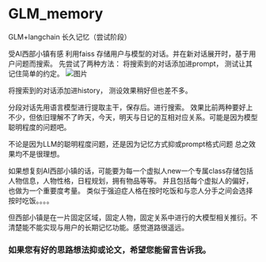 # GLM_memory
GLM+langchain 长久记忆（尝试阶段）

受AI西部小镇有感
利用faiss 存储用户与模型的对话。并在新对话展开时，基于用户问题而搜索。
先尝试了两种方法：
  将搜索到的对话添加进prompt，
  测试让其记住简单的约定。
  ![图片](https://github.com/ChangAnYX/GLM_memory/assets/126737340/a971caaa-a802-400a-a09f-d4450ed0b170)

  将搜索到的对话添加进history，
  测设效果稍好但也差不多。
  
  分段对话先用语言模型进行提取主干，保存后。进行搜索。
  效果比前两种要好上不少，但依旧理解不了昨天，今天，明天与日记的互相对应关系。可能是因为模型聪明程度的问题吧。

不论是因为LLM的聪明程度问题，还是因为记忆方式抑或prompt格式问题
总之效果均不是很理想。

如果想复刻AI西部小镇的话，可能要为每一个虚拟人new一个专属class存储包括人物信息，人物性格，日程规划，拥有物品等等。
并且包括每个虚拟人的偏好，也做为一个重要度考量。
类似于强迫症人格在按时吃饭和与恋人分手之间会选择按时吃饭。。。。

但西部小镇是在一片固定区域，固定人物，固定关系中进行的大模型相关推衍。不清楚能不能实现与用户的长期记忆功能。感觉道路很遥远。

### 如果您有好的思路想法抑或论文，希望您能留言告诉我。
